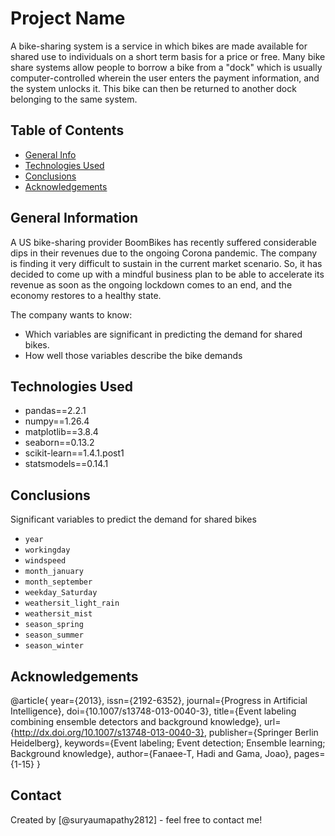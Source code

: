 # Project Name

A bike-sharing system is a service in which bikes are made available for shared use to individuals on a short term basis for a price or free. Many bike share systems allow people to borrow a bike from a "dock" which is usually computer-controlled wherein the user enters the payment information, and the system unlocks it. This bike can then be returned to another dock belonging to the same system.


## Table of Contents
* [General Info](#general-information)
* [Technologies Used](#technologies-used)
* [Conclusions](#conclusions)
* [Acknowledgements](#acknowledgements)

<!-- You can include any other section that is pertinent to your problem -->

## General Information

A US bike-sharing provider BoomBikes has recently suffered considerable dips in their revenues due to the ongoing Corona pandemic. The company is finding it very difficult to sustain in the current market scenario. So, it has decided to come up with a mindful business plan to be able to accelerate its revenue as soon as the ongoing lockdown comes to an end, and the economy restores to a healthy state.

The company wants to know:
- Which variables are significant in predicting the demand for shared bikes.
- How well those variables describe the bike demands

<!-- You don't have to answer all the questions - just the ones relevant to your project. -->

## Technologies Used

- pandas==2.2.1
- numpy==1.26.4
- matplotlib==3.8.4
- seaborn==0.13.2
- scikit-learn==1.4.1.post1
- statsmodels==0.14.1


<!-- As the libraries versions keep on changing, it is recommended to mention the version of library used in this project -->


## Conclusions

Significant variables to predict the demand for shared bikes
- `year`
- `workingday`
- `windspeed`
- `month_january`
- `month_september`
- `weekday_Saturday`
- `weathersit_light_rain`
- `weathersit_mist`
- `season_spring`
- `season_summer` 
- `season_winter`



## Acknowledgements
@article{
	year={2013},
	issn={2192-6352},
	journal={Progress in Artificial Intelligence},
	doi={10.1007/s13748-013-0040-3},
	title={Event labeling combining ensemble detectors and background knowledge},
	url={http://dx.doi.org/10.1007/s13748-013-0040-3},
	publisher={Springer Berlin Heidelberg},
	keywords={Event labeling; Event detection; Ensemble learning; Background knowledge},
	author={Fanaee-T, Hadi and Gama, Joao},
	pages={1-15}
}


## Contact
Created by [@suryaumapathy2812] - feel free to contact me!